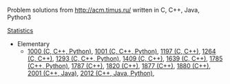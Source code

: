 Problem solutions from http://acm.timus.ru/ written in C, C++, Java, Python3

[Statistics](https://acm.timus.ru/author.aspx?id=70729)

* Elementary
  * [1000 (C, C++, Python)](http://acm.timus.ru/problem.aspx?space=1&num=1000),
    [1001 (C, C++, Python)](http://acm.timus.ru/problem.aspx?space=1&num=1001),
    [1197 (C, C++)](http://acm.timus.ru/problem.aspx?space=1&num=1197),
    [1264 (C, C++)](http://acm.timus.ru/problem.aspx?space=1&num=1264),
    [1293 (C, C++, Python)](http://acm.timus.ru/problem.aspx?space=1&num=1293),
    [1409 (C, C++)](http://acm.timus.ru/problem.aspx?space=1&num=1409),
    [1639 (C, C++)](http://acm.timus.ru/problem.aspx?space=1&num=1639),
    [1785 (C++, Python)](http://acm.timus.ru/problem.aspx?space=1&num=1785),
    [1787 (C++)](http://acm.timus.ru/problem.aspx?space=1&num=1787),
    [1820 (C++)](http://acm.timus.ru/problem.aspx?space=1&num=1820),
    [1877 (C++)](http://acm.timus.ru/problem.aspx?space=1&num=1877),
    [1880 (C++)](http://acm.timus.ru/problem.aspx?space=1&num=1880),
    [2001 (C++, Java)](http://acm.timus.ru/problem.aspx?space=1&num=2001),
    [2012 (C++, Java, Python)](http://acm.timus.ru/problem.aspx?space=1&num=2012),
